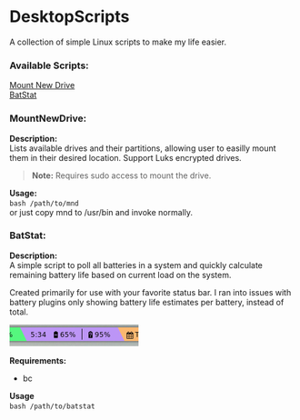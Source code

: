 # DesktopScripts

A collection of simple Linux scripts to make my life easier.

### Available Scripts:
[Mount New Drive](#mountnewdrive)  
[BatStat](#batstat)

### MountNewDrive:

**Description:**  
Lists available drives and their partitions, allowing user to easilly mount them in their desired location. Support Luks encrypted drives.
>**Note:** Requires sudo access to mount the drive. 

**Usage:**  
`bash /path/to/mnd`  
or just copy mnd to /usr/bin and invoke normally.

### BatStat:  

**Description:**  
A simple script to poll all batteries in a system and quickly calculate remaining battery life based on current load on the system.

Created primarily for use with your favorite status bar. I ran into issues with battery plugins only showing battery life estimates per battery, instead of total.

![Batstat Screenshot](resources/ksnip_20211130-113301.png)  

**Requirements:**  
- bc  

**Usage**  
`bash /path/to/batstat`